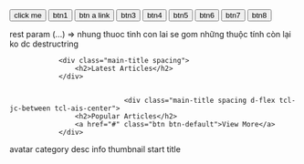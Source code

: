 <div>
            <Button onClick={handleClickBtn}>click me</Button>
            <Button type="default">btn1</Button>
            <Button type="default" ab='a' href='https://www.facebook.com/' target='true'>btn a link</Button>
            <Button type="category">btn3</Button>
            <Button type="category">btn4</Button>
            <Button type="primary">btn5</Button>
            <Button type="primary">btn6</Button>
            <Button type="primary" htmlType="submit" size='large' loading={true}>btn7</Button>
            <Button type="primary" htmlType="submit" size='large' loading={true} loadingPos="right">btn8</Button>
</div>



rest param (...) => nhung thuoc tinh con lai se gom những thuộc tính còn lại ko dc destructring 

				<div class="main-title spacing">
					<h2>Latest Articles</h2>
				</div>


                				<div class="main-title spacing d-flex tcl-jc-between tcl-ais-center">
					<h2>Popular Articles</h2>
					<a href="#" class="btn btn-default">View More</a>
				</div>                        



avatar 
category 
desc
info 
thumbnail 
start 
title                